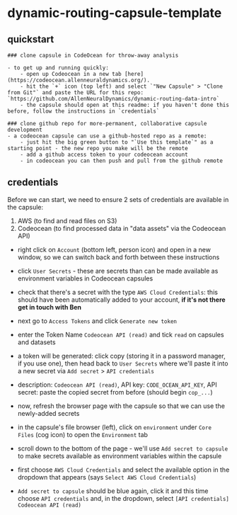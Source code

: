 # dynamic-routing-capsule-template

## quickstart
    ### clone capsule in CodeOcean for throw-away analysis

    - to get up and running quickly:
        - open up Codeocean in a new tab [here](https://codeocean.allenneuraldynamics.org/).
        - hit the `+` icon (top left) and select `"New Capsule" > "Clone from Git"` and paste the URL for this repo: `https://github.com/AllenNeuralDynamics/dynamic-routing-data-intro`
        - the capsule should open at this readme: if you haven't done this before, follow the instructions in `credentials`

    ### clone github repo for more-permanent, collaborative capsule development
    - a codeocean capsule can use a github-hosted repo as a remote:
        - just hit the big green button to "`Use this template`" as a starting point - the new repo you make will be the remote
        - add a github access token to your codeocean account 
        - in codeocean you can then push and pull from the github remote

## credentials

Before we can start, we need to ensure 2 sets of credentials are available in the capsule:
1. AWS (to find and read files on S3)
2. Codeocean (to find processed data in "data assets" via the Codeocean API)

- right click on `Account` (bottom left, person icon) and open in a new window, so we can switch back and forth between these instructions
- click `User Secrets` - these are secrets than can be made available as environment variables in Codeocean capsules
- check that there's a secret with the type `AWS Cloud Credentials`: this should have been automatically added to your account, **if it's not there get in touch with Ben**

- next go to `Access Tokens` and click `Generate new token`
- enter the Token Name `Codeocean API (read)` and tick `read` on capsules and datasets
- a token will be generated: click copy (storing it in a password manager, if you use one), then head back to `User Secrets` where we'll paste it into a new secret via `Add secret` > `API credentials`
- description: `Codeocean API (read)`, API key: `CODE_OCEAN_API_KEY`, API secret: paste the copied secret from before (should begin `cop_...`)

- now, refresh the browser page with the capsule so that we can use the newly-added secrets

- in the capsule's file browser (left), click on `environment` under `Core Files` (cog icon) to open the `Environment` tab

- scroll down to the bottom of the page - we'll use `Add secret to capsule` to make secrets available as environment variables within the capsule

- first choose `AWS Cloud Credentials` and select the available option in the dropdown that appears (says `Select AWS Cloud Credentials`)

- `Add secret to capsule` should be blue again, click it and this time choose `API credentials` and, in the dropdown, select `[API credentials] Codeocean API (read)`
